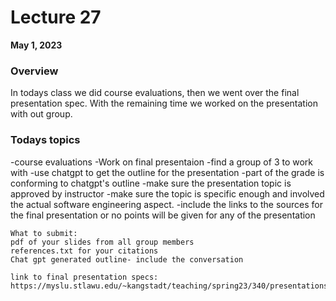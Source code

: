 # **Lecture 27**
**May 1, 2023**

### **Overview** 
In todays class we did course evaluations, then we went over the final presentation spec.
With the remaining time we worked on the presentation with out group.

### **Todays topics**
-course evaluations
-Work on final presentaion
    -find a group of 3 to work with
    -use chatgpt to get the outline for the presentation
        -part of the grade is conforming to chatgpt's 
        outline
    -make sure the presentation topic is approved by instructor
    -make sure the topic is specific enough and involved the actual
    software engineering aspect.
    -include the links to the sources for the final presentation 
    or no points will be given for any of the presentation

    What to submit:
    pdf of your slides from all group members
    references.txt for your citations
    Chat gpt generated outline- include the conversation

    link to final presentation specs:
    https://myslu.stlawu.edu/~kangstadt/teaching/spring23/340/presentations.html

